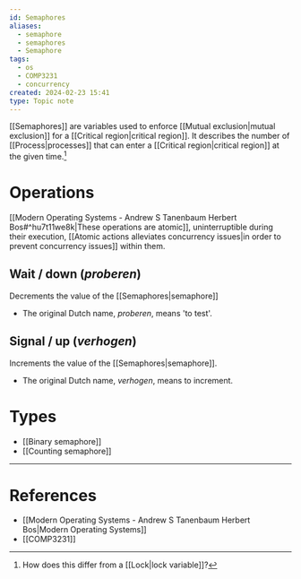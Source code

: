 ```yaml
---
id: Semaphores
aliases:
  - semaphore
  - semaphores
  - Semaphore
tags:
  - os
  - COMP3231
  - concurrency
created: 2024-02-23 15:41
type: Topic note
---
```


[[Semaphores]] are variables used to enforce [[Mutual exclusion|mutual exclusion]] for a [[Critical region|critical region]]. It describes the number of [[Process|processes]] that can enter a [[Critical region|critical region]] at the given time.[^1]

# Operations

[[Modern Operating Systems - Andrew S Tanenbaum Herbert Bos#^hu7t11we8k|These operations are atomic]], uninterruptible during their execution, [[Atomic actions alleviates concurrency issues|in order to prevent concurrency issues]] within them.

## Wait / down (_proberen_)

Decrements the value of the [[Semaphores|semaphore]]

- The original Dutch name, _proberen_, means 'to test'.

## Signal / up (_verhogen_)

Increments the value of the [[Semaphores|semaphore]].

- The original Dutch name, _verhogen_, means to increment.

# Types

- [[Binary semaphore]]
- [[Counting semaphore]]

---

# References

- [[Modern Operating Systems - Andrew S Tanenbaum Herbert Bos|Modern Operating Systems]]
- [[COMP3231]]

[^1]: How does this differ from a [[Lock|lock variable]]?
